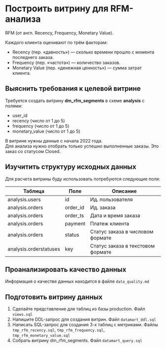 # Построить витрину для RFM-анализа

RFM (от англ. Recency, Frequency, Monetary Value).

Каждого клиента оценивают по трём факторам:

- Recency (пер. «давность») — сколько времени прошло с момента последнего заказа.
- Frequency (пер. «частота») — количество заказов.
- Monetary Value (пер. «денежная ценность») — сумма затрат клиента.

## Выяснить требования к целевой витрине

Требуется создать витрину **dm_rfm_segments** в схеме **analysis** с полями:

- user_id
- recency (число от 1 до 5)
- frequency (число от 1 до 5)
- monetary_value (число от 1 до 5)

В витрине нужны данные с начала 2022 года.  
Для анализа нужно отобрать только успешно выполненные заказы. Это заказ со статусом Closed.

## Изучитить структуру исходных данных

Для расчета витрины буду использовать потребуются следующие поля:

| Таблица                | Поле     | Описание                          |
| ---------------------- | -------- | --------------------------------- |
| analysis.users         | id       | Ид. пользователя                  |
| analysis.orders        | order_id | Ид. заказа                        |
| analysis.orders        | order_ts | Дата и время заказа               |
| analysis.orders        | payment  | Платеж клиента                    |
| analysis.orders        | status   | Статус заказа в числовом формате  |
| analysis.orderstatuses | key      | Статус заказа в текстовом формате |

## Проанализировать качество данных

Информация о качестве данных находится в файле `data_quality.md`

## Подготовить витрину данных

1. Сделайте представление для таблиц из базы production. Файл `views.sql`
2. Напишите DDL-запрос для создания витрин. Файл `datamart_ddl.sql`
3. Написать SQL-запрос для создания 3-х таблиц с метриками. Файлы `tmp_rfm_recency.sql`, `tmp_rfm_frequency.sql`, `tmp_rfm_monetary_value.sql`
4. Собрать витрину dm_rfm_segments. Файл `datamart_query.sql`
